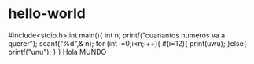 # hello-world
#include<stdio.h>
int main(){
int n;
printf("cuanantos numeros va a querer");
scanf("%d",& n);
for (int i=0;i<n;i++){
  if(i=12){
    print(uwu);
  }else{
  printf("unu");
}
}
Hola MUNDO
